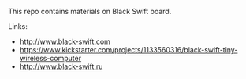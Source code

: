 This repo contains materials on Black Swift board.

Links:

  * http://www.black-swift.com
  * https://www.kickstarter.com/projects/1133560316/black-swift-tiny-wireless-computer
  * http://www.black-swift.ru
